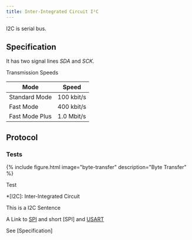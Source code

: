 ```yaml
---
title: Inter-Integrated Circuit I²C
---
```


<div class="definition">
I2C is serial bus.
</div>

Specification
-------------

It has two signal lines *SDA* and *SCK*.

Transmission Speeds

| Mode | Speed |
| --- | --- |
| Standard Mode | 100 kbit/s |
| Fast Mode | 400 kbit/s |
| Fast Mode Plus | 1.0 Mbit/s |


Protocol
--------

### Tests
{% include figure.html image="byte-transfer" description="Byte Transfer" %}

<div>Test</div>

*[I2C]: Inter-Integrated Circuit

This is a I2C Sentence

A Link to [SPI](./spi.html) and short [SPI] and [USART]

See [Specification]

[USART]: usart.html
